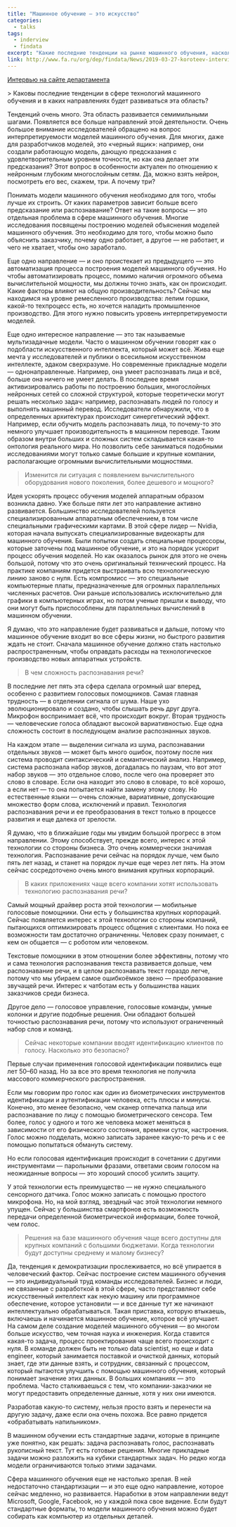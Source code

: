 ```yaml
---
title: "Машинное обучение – это искусство"
categories:
  - talks
tags:
  - inderview
  - findata
excerpt: "Какие последние тенденции на рынке машинного обучения, насколько безопасно проходить идентификацию с помощью голоса и когда ждать массового внедрения нейросетей, читайте в интервью доцента департамента анализа данных, принятия решений и финансовых технологий Михаил Коротеев (Michail Koroteev)."
link: http://www.fa.ru/org/dep/findata/News/2019-03-27-koroteev-interview.aspx?fbclid=IwAR2DVV2yEDxivitYbs6jh-gL-8IK3hG1KcluAGbisy1_zhf49SiORRzRuT0
---
```


[Интервью на сайте департамента](http://www.fa.ru/org/dep/findata/News/2019-03-27-koroteev-interview.aspx?fbclid=IwAR2DVV2yEDxivitYbs6jh-gL-8IK3hG1KcluAGbisy1_zhf49SiORRzRuT0)


​> Каковы последние тенденции в сфере технологий машинного обучения и в каких направлениях будет развиваться эта область?

Тенденций очень много. Эта область развивается семимильными шагами. Появляется все больше направлений этой деятельности. Очень большое внимание исследователей обращено на вопрос интерпретируемости моделей машинного обучения. Для многих, даже для разработчиков моделей, это «черный ящик»: например, они создали работающую модель, дающую предсказания с удовлетворительным уровнем точности, но как она делает эти предсказания? Этот вопрос в особенности актуален по отношению к нейронным глубоким многослойным сетям. Да, можно взять нейрон, посмотреть его вес, скажем, три. А почему три?

Понимать модели машинного обучения необходимо для того, чтобы лучше их строить. От каких параметров зависит больше всего предсказание или распознавание? Ответ на такие вопросы — это отдельная проблема в сфере машинного обучения. Многие исследования посвящены построению моделей объяснения моделей машинного обучения. Это необходимо для того, чтобы можно было объяснить заказчику, почему одно работает, а другое — не работает, и чего не хватает, чтобы оно заработало.

Еще одно направление — и оно проистекает из предыдущего — это автоматизация процесса построения моделей машинного обучения. Но чтобы автоматизировать процесс, помимо наличия огромного объема вычислительной мощности, мы должны точно знать, как он происходит. Какие факторы влияют на общую производительность? Сейчас мы находимся на уровне ремесленного производства: лепим горшки, какой-то техпроцесс есть, но хочется наладить промышленное производство. Для этого нужно повысить уровень интерпретируемости моделей. 

Еще одно интересное направление — это так называемые мультизадачные модели. Часто о машинном обучении говорят как о подобласти искусственного интеллекта, который может всё. Жива еще мечта у исследователей и публики о всесильном искусственном интеллекте, эдаком сверхразуме. Но современные прикладные модели — однонаправленные. Например, она умеет распознавать лица и всё, больше она ничего не умеет делать. В последнее время активизировались работы по построению больших, многослойных нейронных сетей со сложной структурой, которые теоретически могут решать несколько задач: например, распознавать людей по голосу и выполнять машинный перевод. Исследователи обнаружили, что в определенных архитектурах происходит синергетический эффект. Например, если обучить модель распознавать лица, то почему-то это немного улучшает производительность в машинном переводе. Таким образом внутри больших и сложных систем складывается какая-то онтология реального мира. Но позволить себе заниматься подобными исследованиями могут только самые большие и крупные компании, располагающие огромными вычислительными мощностями.

> Изменится ли ситуация с появлением вычислительного оборудования нового поколения, более дешевого и мощного?

Идея ускорять процесс обучения моделей аппаратным образом возникла давно. Уже больше пяти лет это направление активно развивается. Большинство исследователей пользуется специализированным аппаратным обеспечением, в том числе специальными графическими картами. В этой сфере лидер — Nvidia, которая начала выпускать специализированные видеокарты для машинного обучения. Были попытки создать специальные процессоры, которые заточены под машинное обучение, и это на порядок ускорит процесс обучения моделей. Но как оказалось рынок для этого не очень большой, потому что это очень оригинальный технический процесс. На практике компаниям придется выстраивать всю технологическую линию заново с нуля. Есть компромисс — это специальные компьютерные платы, предназначенные для огромных параллельных численных расчетов. Они раньше использовались исключительно для графики в компьютерных играх, но потом ученые пришли к выводу, что они могут быть приспособлены для параллельных вычислений в машинном обучении.

Я думаю, что это направление будет развиваться и дальше, потому что машинное обучение входит во все сферы жизни, но быстрого развития ждать не стоит. Сначала машинное обучение должно стать настолько распространенным, чтобы оправдать расходы на технологическое производство новых аппаратных устройств.

> В чем сложность распознавания речи?

В последние лет пять эта сфера сделала огромный шаг вперед, особенно с развитием голосовых помощников. Самая главная трудность — в отделении сигнала от шума. Наше ухо эволюционировало и создано, чтобы слышать речь друг друга. Микрофон воспринимает всё, что происходит вокруг. Вторая трудность — человеческие голоса обладают высокой вариативностью. Еще одна сложность состоит в последующем анализе распознанных звуков.

На каждом этапе — выделении сигнала из шума, распознавании отдельных звуков — может быть много ошибок, поэтому после них система проводит синтаксический и семантический анализ. Например, система распознала набор звуков, догадалась по паузам, что вот этот набор звуков — это отдельное слово, после чего она проверяет это слово в словаре. Если она находит это слово в словаре, то всё хорошо, а если нет — то она попытается найти замену этому слову. Но естественные языки — очень сложные, вариативные, допускающие множество форм слова, исключений и правил. Технология распознавания речи и ее преобразования в текст только в процессе развития и еще далека от зрелости.

Я думаю, что в ближайшие годы мы увидим большой прогресс в этом направлении. Этому способствует, прежде всего, интерес к этой технологии со стороны бизнеса. Это очень коммерчески значимая технология. Распознавание речи сейчас на порядок лучше, чем было пять лет назад, и станет на порядок лучше еще через лет пять. На этом сейчас сосредоточено очень много внимания крупных корпораций.

> В каких приложениях чаще всего компании хотят использовать технологию распознавания речи?

Самый мощный драйвер роста этой технологии — мобильные голосовые помощники. Они есть у большинства крупных корпораций. Сейчас появляется интерес к этой технологии со стороны компаний, пытающихся оптимизировать процесс общения с клиентами. Но пока ее возможности там достаточно ограниченны. Человек сразу понимает, с кем он общается — с роботом или человеком.

Текстовые помощники в этом отношении более эффективны, потому что и сама технология распознавания текста развивается дольше, чем распознавание речи, и в целом распознавать текст гораздо легче, потому что мы убираем самое ошибкоёмкое звено — преобразование звучащей речи. Интерес к чатботам есть у большинства наших заказчиков среди бизнеса.

Другое дело — голосовое управление, голосовые команды, умные колонки и другие подобные решения. Они обладают большей точностью распознавания речи, потому что используют ограниченный набор слов и команд.

> Сейчас некоторые компании вводят идентификацию клиентов по голосу. Насколько это безопасно?

Первые случаи применения голосовой идентификации появились еще лет 50–60 назад. Но за все это время технология не получила массового коммерческого распространения.

Если мы говорим про голос как один из биометрических инструментов идентификации и аутентификации человека, есть плюсы и минусы. Конечно, это менее безопасно, чем сканер отпечатка пальца или распознавание по лицу с помощью биометрического сенсора. Тем более, голос у одного и того же человека может меняться в зависимости от его физического состояния, времени суток, настроения. Голос можно подделать, можно записать заранее какую-то речь и с ее помощью попытаться обмануть систему.

Но если голосовая идентификация происходит в сочетании с другими инструментами — парольными фразами, ответами своим голосом на неожиданные вопросы — это хороший способ усилить защиту.

У этой технологии есть преимущество — не нужно специального сенсорного датчика. Голос можно записать с помощью простого микрофона. Но, на мой взгляд, звездный час этой технологии немного упущен. Сейчас у большинства смартфонов есть возможность передачи определенной биометрической информации, более точной, чем голос.

>Решения на базе машинного обучения чаще всего доступны для крупных компаний с большими бюджетами. Когда технологии будут доступны среднему и малому бизнесу?

Да, тенденция к демократизации прослеживается, но всё упирается в человеческий фактор. Сейчас построение систем машинного обучения — это индивидуальный труд команды исследователей. Бизнес и люди, не связанные с разработкой в этой сфере, часто представляют себе искусственный интеллект как некую машину или программное обеспечение, которое установили — и все данные тут же начинают интеллектуально обрабатываться. Такая приставка, которую втыкаешь, включаешь и начинается машинное обучение, которое всё улучшает. На самом деле создание моделей машинного обучения — во многом больше искусство, чем точная наука и инженерия. Когда ставится какая-то задача, процесс проектирования чаще всего происходит с нуля. В команде должен быть не только data scientist, но еще и data engineer, который занимается поставкой и очисткой данных, который знает, где эти данные взять, и сотрудник, связанный с процессом, который пытаются улучшить с помощью машинного обучения, который понимает значение этих данных. В больших компаниях — это проблема. Часто сталкиваешься с тем, что компании-заказчики не могут предоставить определенные данные, хотя у них они имеются.

Разработав какую-то систему, нельзя просто взять и перенести на другую задачу, даже если она очень похожа. Все равно придется «обрабатывать напильником».

В машинном обучении есть стандартные задачи, которые в принципе уже понятно, как решать: задача распознавать голос, распознавать рукописный текст. Тут есть готовые решения. Многие прикладные задачи можно разложить на кубики стандартных задач. Но редко когда модели ограничиваются только этими задачами.

Сфера машинного обучения еще не настолько зрелая. В ней недостаточно стандартизации — и это еще одно направление, которое сейчас медленно, но развивается. Наработки в этом направлении ведут Microsoft, Google, Facebook, но у каждой пока свое видение. Если будут стандартные форматы, то модели машинного обучения можно будет собирать как компьютер из отдельных деталей. 